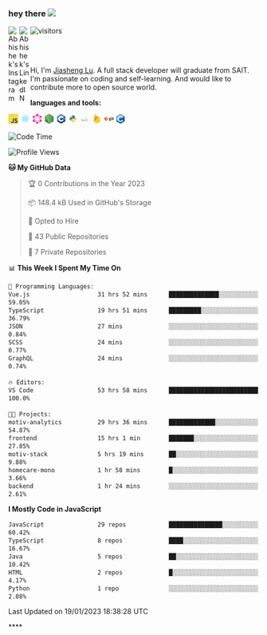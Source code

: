 ### hey there <img src="https://media.giphy.com/media/hvRJCLFzcasrR4ia7z/giphy.gif" width="25px">
<a href="https://www.instagram.com/jiashengluljs/">
  <img align="left" alt="Abhishek's Instagram" width="22px" src="https://raw.githubusercontent.com/hussainweb/hussainweb/main/icons/instagram.png" />
</a>
<a href="https://www.linkedin.com/in/jiashenglujob/">
  <img align="left" alt="Abhishek's LinkedIN" width="22px" src="https://raw.githubusercontent.com/peterthehan/peterthehan/master/assets/linkedin.svg" />
</a>

![visitors](https://visitor-badge.glitch.me/badge?page_id=jonsnowljs.visitor-badge&left_color=green&right_color=red)

<br />
<br />

Hi, I'm [Jiasheng Lu](https://jonsnowljs.github.io/portfolio/). A full stack developer will graduate from SAIT. I'm passionate on coding and self-learning. And would like to contribute more to open source world.

**languages and tools:**  

<code><img height="20" src="https://raw.githubusercontent.com/github/explore/80688e429a7d4ef2fca1e82350fe8e3517d3494d/topics/javascript/javascript.png"></code>
<code><img height="20" src="https://raw.githubusercontent.com/github/explore/80688e429a7d4ef2fca1e82350fe8e3517d3494d/topics/react/react.png"></code>
<code><img height="20" src="https://raw.githubusercontent.com/github/explore/5c058a388828bb5fde0bcafd4bc867b5bb3f26f3/topics/graphql/graphql.png"></code>
<code><img height="20" src="https://raw.githubusercontent.com/github/explore/80688e429a7d4ef2fca1e82350fe8e3517d3494d/topics/nodejs/nodejs.png"></code>
<code><img height="20" src="https://raw.githubusercontent.com/github/explore/80688e429a7d4ef2fca1e82350fe8e3517d3494d/topics/cpp/cpp.png"></code>
<code><img height="20" src="https://raw.githubusercontent.com/github/explore/80688e429a7d4ef2fca1e82350fe8e3517d3494d/topics/python/python.png"></code>
<code><img height="20" src="https://raw.githubusercontent.com/github/explore/80688e429a7d4ef2fca1e82350fe8e3517d3494d/topics/mysql/mysql.png"></code>
<code><img height="20" src="https://raw.githubusercontent.com/github/explore/80688e429a7d4ef2fca1e82350fe8e3517d3494d/topics/firebase/firebase.png"></code>
<code><img height="20" src="https://raw.githubusercontent.com/github/explore/80688e429a7d4ef2fca1e82350fe8e3517d3494d/topics/git/git.png"></code>
<code><img height="20" src="https://github.com/jonsnowljs/portfolio/blob/master/src/assets/img/skill/c.svg"></code>


<!--START_SECTION:waka-->
![Code Time](http://img.shields.io/badge/Code%20Time-1%2C393%20hrs%2059%20mins-blue)

![Profile Views](http://img.shields.io/badge/Profile%20Views-0-blue)

**🐱 My GitHub Data** 

> 🏆 0 Contributions in the Year 2023
 > 
> 📦 148.4 kB Used in GitHub's Storage 
 > 
> 💼 Opted to Hire
 > 
> 📜 43 Public Repositories 
 > 
> 🔑 7 Private Repositories  
 > 
📊 **This Week I Spent My Time On** 

```text
💬 Programming Languages: 
Vue.js                   31 hrs 52 mins      ██████████████░░░░░░░░░░░   59.05% 
TypeScript               19 hrs 51 mins      █████████░░░░░░░░░░░░░░░░   36.79% 
JSON                     27 mins             ░░░░░░░░░░░░░░░░░░░░░░░░░   0.84% 
SCSS                     24 mins             ░░░░░░░░░░░░░░░░░░░░░░░░░   0.77% 
GraphQL                  24 mins             ░░░░░░░░░░░░░░░░░░░░░░░░░   0.74%

🔥 Editors: 
VS Code                  53 hrs 58 mins      █████████████████████████   100.0%

🐱‍💻 Projects: 
motiv-analytics          29 hrs 36 mins      █████████████░░░░░░░░░░░░   54.87% 
frontend                 15 hrs 1 min        ███████░░░░░░░░░░░░░░░░░░   27.85% 
motiv-stack              5 hrs 19 mins       ██░░░░░░░░░░░░░░░░░░░░░░░   9.88% 
homecare-mono            1 hr 58 mins        █░░░░░░░░░░░░░░░░░░░░░░░░   3.66% 
backend                  1 hr 24 mins        ░░░░░░░░░░░░░░░░░░░░░░░░░   2.61%

```

**I Mostly Code in JavaScript** 

```text
JavaScript               29 repos            ███████████████░░░░░░░░░░   60.42% 
TypeScript               8 repos             ████░░░░░░░░░░░░░░░░░░░░░   16.67% 
Java                     5 repos             ██░░░░░░░░░░░░░░░░░░░░░░░   10.42% 
HTML                     2 repos             █░░░░░░░░░░░░░░░░░░░░░░░░   4.17% 
Python                   1 repo              ░░░░░░░░░░░░░░░░░░░░░░░░░   2.08%

```



 Last Updated on 19/01/2023 18:38:28 UTC
<!--END_SECTION:waka-->****
